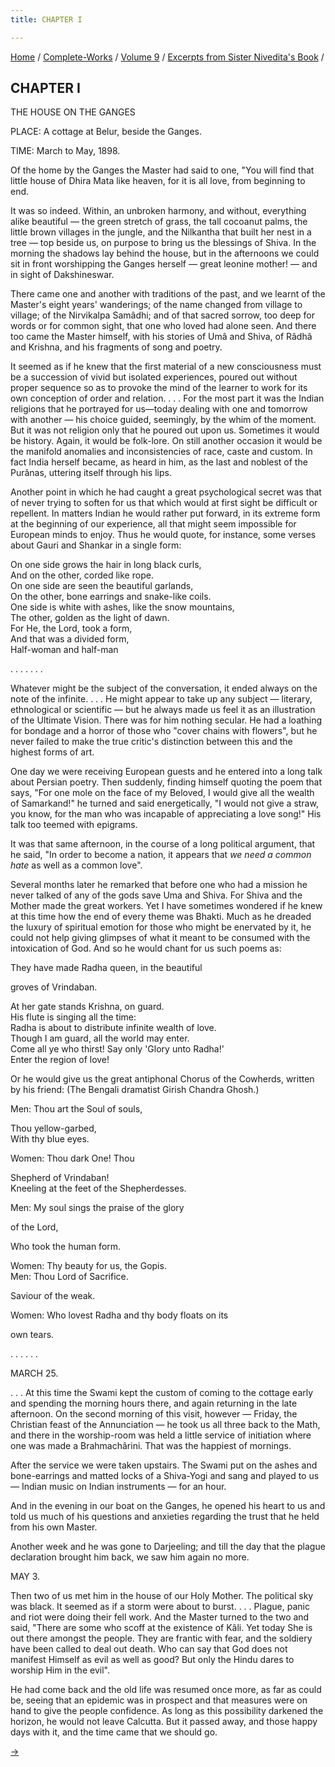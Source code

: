 ```yaml
---
title: CHAPTER I

---
```



[Home](../../../index.htm) / [Complete-Works](../../complete_works.htm)
/ [Volume 9](../volume_9_contents.htm) / [Excerpts from Sister
Nivedita's Book](excerpts_from_sister_niveditas_book_contents.htm) /



## CHAPTER I

THE HOUSE ON THE GANGES

PLACE: A cottage at Belur, beside the Ganges.

TIME: March to May, 1898.

Of the home by the Ganges the Master had said to one, "You will find
that little house of Dhira Mata like heaven, for it is all love, from
beginning to end.

It was so indeed. Within, an unbroken harmony, and without, everything
alike beautiful — the green stretch of grass, the tall cocoanut palms,
the little brown villages in the jungle, and the Nilkantha that built
her nest in a tree — top beside us, on purpose to bring us the blessings
of Shiva. In the morning the shadows lay behind the house, but in the
afternoons we could sit in front worshipping the Ganges herself — great
leonine mother! — and in sight of Dakshineswar.

There came one and another with traditions of the past, and we learnt of
the Master's eight years' wanderings; of the name changed from village
to village; of the Nirvikalpa Samâdhi; and of that sacred sorrow, too
deep for words or for common sight, that one who loved had alone seen.
And there too came the Master himself, with his stories of Umâ and
Shiva, of Râdhâ and Krishna, and his fragments of song and poetry.

It seemed as if he knew that the first material of a new consciousness
must be a succession of vivid but isolated experiences, poured out
without proper sequence so as to provoke the mind of the learner to work
for its own conception of order and relation. . . . For the most part it
was the Indian religions that he portrayed for us—today dealing with one
and tomorrow with another — his choice guided, seemingly, by the whim of
the moment. But it was not religion only that he poured out upon us.
Sometimes it would be history. Again, it would be folk-lore. On still
another occasion it would be the manifold anomalies and inconsistencies
of race, caste and custom. In fact India herself became, as heard in
him, as the last and noblest of the Purânas, uttering itself through his
lips.

Another point in which he had caught a great psychological secret was
that of never trying to soften for us that which would at first sight be
difficult or repellent. In matters Indian he would rather put forward,
in its extreme form at the beginning of our experience, all that might
seem impossible for European minds to enjoy. Thus he would quote, for
instance, some verses about Gauri and Shankar in a single form:

On one side grows the hair in long black curls,  
And on the other, corded like rope.  
On one side are seen the beautiful garlands,  
On the other, bone earrings and snake-like coils.  
One side is white with ashes, like the snow mountains,  
The other, golden as the light of dawn.  
For He, the Lord, took a form,  
And that was a divided form,  
Half-woman and half-man

. . . . . . .

Whatever might be the subject of the conversation, it ended always on
the note of the infinite. . . . He might appear to take up any subject —
literary, ethnological or scientific — but he always made us feel it as
an illustration of the Ultimate Vision. There was for him nothing
secular. He had a loathing for bondage and a horror of those who "cover
chains with flowers", but he never failed to make the true critic's
distinction between this and the highest forms of art.

One day we were receiving European guests and he entered into a long
talk about Persian poetry. Then suddenly, finding himself quoting the
poem that says, "For one mole on the face of my Beloved, I would give
all the wealth of Samarkand!" he turned and said energetically, "I would
not give a straw, you know, for the man who was incapable of
appreciating a love song!" His talk too teemed with epigrams.

It was that same afternoon, in the course of a long political argument,
that he said, "In order to become a nation, it appears that *we need a
common hate* as well as a common love".

Several months later he remarked that before one who had a mission he
never talked of any of the gods save Uma and Shiva. For Shiva and the
Mother made the great workers. Yet I have sometimes wondered if he knew
at this time how the end of every theme was Bhakti. Much as he dreaded
the luxury of spiritual emotion for those who might be enervated by it,
he could not help giving glimpses of what it meant to be consumed with
the intoxication of God. And so he would chant for us such poems as:

They have made Radha queen, in the beautiful

groves of Vrindaban.

At her gate stands Krishna, on guard.  
His flute is singing all the time:  
Radha is about to distribute infinite wealth of love.  
Though I am guard, all the world may enter.  
Come all ye who thirst! Say only 'Glory unto Radha!'  
Enter the region of love!

Or he would give us the great antiphonal Chorus of the Cowherds, written
by his friend: (The Bengali dramatist Girish Chandra Ghosh.)

Men:                Thou art the Soul of souls,

Thou yellow-garbed,  
With thy blue eyes.

Women:           Thou dark One! Thou

Shepherd of Vrindaban!  
Kneeling at the feet of the Shepherdesses.

Men:                My soul sings the praise of the glory

of the Lord,

Who took the human form.

Women:           Thy beauty for us, the Gopis.  
Men:                Thou Lord of Sacrifice.  

Saviour of the weak.

Women:           Who lovest Radha and thy body floats on its

own tears.

. . . . . .

MARCH 25.

. . . At this time the Swami kept the custom of coming to the cottage
early and spending the morning hours there, and again returning in the
late afternoon. On the second morning of this visit, however — Friday,
the Christian feast of the Annunciation — he took us all three back to
the Math, and there in the worship-room was held a little service of
initiation where one was made a Brahmachârini. That was the happiest of
mornings.

After the service we were taken upstairs. The Swami put on the ashes and
bone-earrings and matted locks of a Shiva-Yogi and sang and played to us
— Indian music on Indian instruments — for an hour.

And in the evening in our boat on the Ganges, he opened his heart to us
and told us much of his questions and anxieties regarding the trust that
he held from his own Master.

Another week and he was gone to Darjeeling; and till the day that the
plague declaration brought him back, we saw him again no more.

MAY 3.

Then two of us met him in the house of our Holy Mother. The political
sky was black. It seemed as if a storm were about to burst. . . .
Plague, panic and riot were doing their fell work. And the Master turned
to the two and said, "There are some who scoff at the existence of Kâli.
Yet today She is out there amongst the people. They are frantic with
fear, and the soldiery have been called to deal out death. Who can say
that God does not manifest Himself as evil as well as good? But only the
Hindu dares to worship Him in the evil".

He had come back and the old life was resumed once more, as far as could
be, seeing that an epidemic was in prospect and that measures were on
hand to give the people confidence. As long as this possibility darkened
the horizon, he would not leave Calcutta. But it passed away, and those
happy days with it, and the time came that we should go.

[→](chapter_ii.htm)


